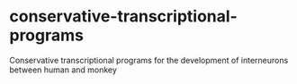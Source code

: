 # conservative-transcriptional-programs
Conservative transcriptional programs for the development of interneurons between human and monkey<br>
